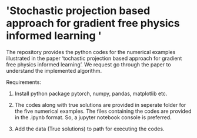 # 'Stochastic projection based approach for gradient free physics informed learning '
The repository provides the python codes for the numerical examples illustrated in the paper ‘tochastic projection based approach for gradient free physics informed
learning’.
 We request go through the paper to understand the implemented algorithm.

Requirements:

1. Install python package pytorch, numpy, pandas, matplotlib etc.

2. The codes along with true solutions are provided in seperate folder for the five numerical examples. The files containing the codes are provided in the .ipynb format.    So, a jupyter notebook console is preferred.  

3. Add the data (True solutions) to path for executing the codes.

